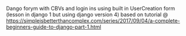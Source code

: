 Dango forym with CBVs and login ins using built in UserCreation form (lesson in django 1 but using django version 4) based on tutorial @ https://simpleisbetterthancomplex.com/series/2017/09/04/a-complete-beginners-guide-to-django-part-1.html